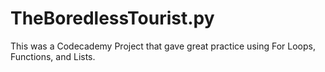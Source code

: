 # TheBoredlessTourist.py
This was a Codecademy Project that gave great practice using For Loops, Functions, and Lists.
